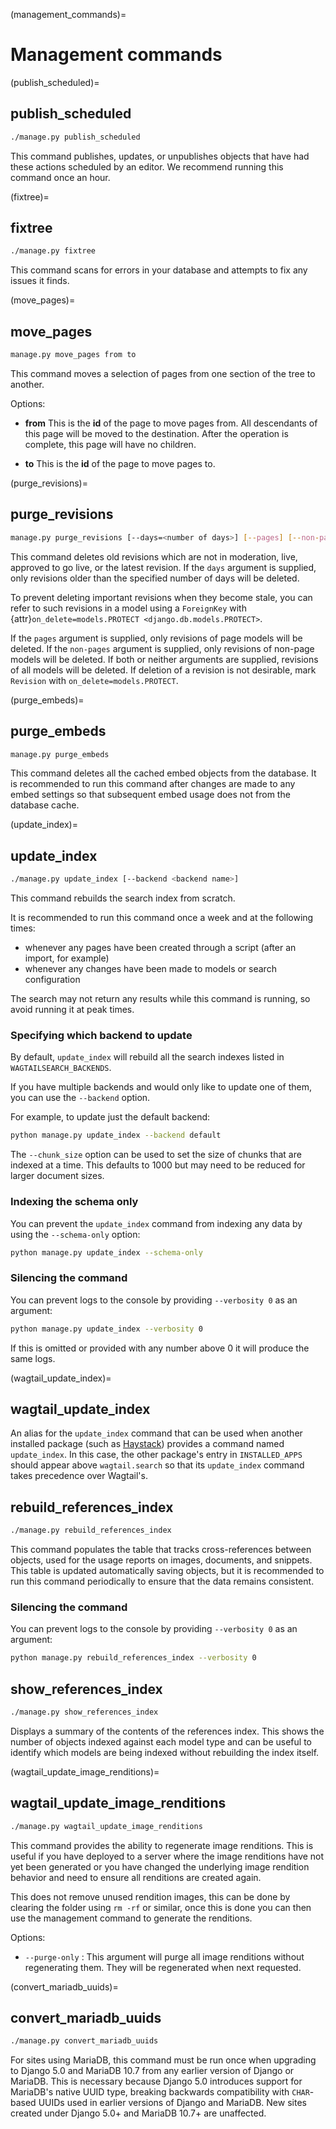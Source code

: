 (management_commands)=

# Management commands

(publish_scheduled)=

## publish_scheduled

```sh
./manage.py publish_scheduled
```

This command publishes, updates, or unpublishes objects that have had these actions scheduled by an editor. We recommend running this command once an hour.

(fixtree)=

## fixtree

```sh
./manage.py fixtree
```

This command scans for errors in your database and attempts to fix any issues it finds.

(move_pages)=

## move_pages

```sh
manage.py move_pages from to
```

This command moves a selection of pages from one section of the tree to another.

Options:

-   **from**
    This is the **id** of the page to move pages from. All descendants of this page will be moved to the destination. After the operation is complete, this page will have no children.

-   **to**
    This is the **id** of the page to move pages to.

(purge_revisions)=

## purge_revisions

```sh
manage.py purge_revisions [--days=<number of days>] [--pages] [--non-pages]
```

This command deletes old revisions which are not in moderation, live, approved to go live, or the latest
revision. If the `days` argument is supplied, only revisions older than the specified number of
days will be deleted.

To prevent deleting important revisions when they become stale, you can refer to such revisions in a model using a `ForeignKey` with {attr}`on_delete=models.PROTECT <django.db.models.PROTECT>`.

If the `pages` argument is supplied, only revisions of page models will be deleted. If the `non-pages` argument is supplied, only revisions of non-page models will be deleted. If both or neither arguments are supplied, revisions of all models will be deleted.
If deletion of a revision is not desirable, mark `Revision` with `on_delete=models.PROTECT`.

(purge_embeds)=

## purge_embeds

```sh
manage.py purge_embeds
```

This command deletes all the cached embed objects from the database. It is recommended to run this command after changes are made to any embed settings so that subsequent embed usage does not from the database cache.

(update_index)=

## update_index

```sh
./manage.py update_index [--backend <backend name>]
```

This command rebuilds the search index from scratch.

It is recommended to run this command once a week and at the following times:

-   whenever any pages have been created through a script (after an import, for example)
-   whenever any changes have been made to models or search configuration

The search may not return any results while this command is running, so avoid running it at peak times.

### Specifying which backend to update

By default, `update_index` will rebuild all the search indexes listed in `WAGTAILSEARCH_BACKENDS`.

If you have multiple backends and would only like to update one of them, you can use the `--backend` option.

For example, to update just the default backend:

```sh
python manage.py update_index --backend default
```

The `--chunk_size` option can be used to set the size of chunks that are indexed at a time. This defaults to
1000 but may need to be reduced for larger document sizes.

### Indexing the schema only

You can prevent the `update_index` command from indexing any data by using the `--schema-only` option:

```sh
python manage.py update_index --schema-only
```

### Silencing the command

You can prevent logs to the console by providing `--verbosity 0` as an argument:

```sh
python manage.py update_index --verbosity 0
```

If this is omitted or provided with any number above 0 it will produce the same logs.

(wagtail_update_index)=

## wagtail_update_index

An alias for the `update_index` command that can be used when another installed package (such as [Haystack](https://haystacksearch.org/)) provides a command named `update_index`. In this case, the other package's entry in `INSTALLED_APPS` should appear above `wagtail.search` so that its `update_index` command takes precedence over Wagtail's.

## rebuild_references_index

```sh
./manage.py rebuild_references_index
```

This command populates the table that tracks cross-references between objects, used for the usage reports on images, documents, and snippets. This table is updated automatically saving objects, but it is recommended to run this command periodically to ensure that the data remains consistent.

### Silencing the command

You can prevent logs to the console by providing `--verbosity 0` as an argument:

```sh
python manage.py rebuild_references_index --verbosity 0
```

## show_references_index

```sh
./manage.py show_references_index
```

Displays a summary of the contents of the references index. This shows the number of objects indexed against each model type and can be useful to identify which models are being indexed without rebuilding the index itself.

(wagtail_update_image_renditions)=

## wagtail_update_image_renditions

```sh
./manage.py wagtail_update_image_renditions
```

This command provides the ability to regenerate image renditions.
This is useful if you have deployed to a server where the image renditions have not yet been generated or you have changed the underlying image rendition behavior and need to ensure all renditions are created again.

This does not remove unused rendition images, this can be done by clearing the folder using `rm -rf` or similar, once this is done you can then use the management command to generate the renditions.

Options:

-  `--purge-only` :
    This argument will purge all image renditions without regenerating them. They will be regenerated when next requested.

(convert_mariadb_uuids)=

## convert_mariadb_uuids

```sh
./manage.py convert_mariadb_uuids
```

For sites using MariaDB, this command must be run once when upgrading to Django 5.0 and MariaDB 10.7 from any earlier version of Django or MariaDB. This is necessary because Django 5.0 introduces support for MariaDB's native UUID type, breaking backwards compatibility with `CHAR`-based UUIDs used in earlier versions of Django and MariaDB. New sites created under Django 5.0+ and MariaDB 10.7+ are unaffected.
